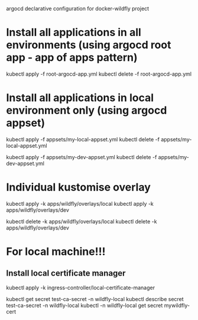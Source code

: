 argocd declarative configuration for docker-wildfly project

# Install all applications in all environments (using argocd root app - app of apps pattern)
kubectl apply -f root-argocd-app.yml
kubectl delete -f root-argocd-app.yml

# Install all applications in local environment only (using argocd appset)
kubectl apply -f appsets/my-local-appset.yml
kubectl delete -f appsets/my-local-appset.yml

kubectl apply -f appsets/my-dev-appset.yml
kubectl delete -f appsets/my-dev-appset.yml

# Individual kustomise overlay
kubectl apply -k apps/wildfly/overlays/local
kubectl apply -k apps/wildfly/overlays/dev

kubectl delete -k apps/wildfly/overlays/local
kubectl delete -k apps/wildfly/overlays/dev

# For local machine!!!
## Install local certificate manager
kubectl apply -k ingress-controller/local-certificate-manager

kubectl get secret test-ca-secret -n wildfly-local
kubectl describe secret test-ca-secret -n wildfly-local
kubectl -n wildfly-local get secret mywildfly-cert
